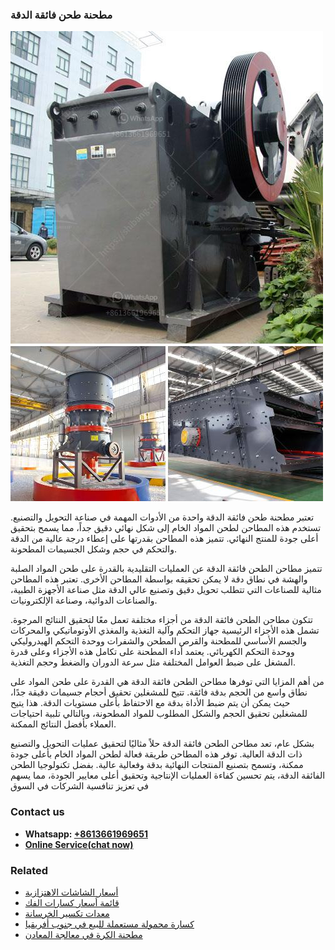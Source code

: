 <h3>مطحنة طحن فائقة الدقة</h3><img src='1701854122.jpg' alt=''><p>تعتبر مطحنة طحن فائقة الدقة واحدة من الأدوات المهمة في صناعة التحويل والتصنيع. تستخدم هذه المطاحن لطحن المواد الخام إلى شكل نهائي دقيق جداً، مما يسمح بتحقيق أعلى جودة للمنتج النهائي. تتميز هذه المطاحن بقدرتها على إعطاء درجة عالية من الدقة والتحكم في حجم وشكل الجسيمات المطحونة.</p><p>تتميز مطاحن الطحن فائقة الدقة عن العمليات التقليدية بالقدرة على طحن المواد الصلبة والهشة في نطاق دقة لا يمكن تحقيقه بواسطة المطاحن الأخرى. تعتبر هذه المطاحن مثالية للصناعات التي تتطلب تحويل دقيق وتصنيع عالي الدقة مثل صناعة الأجهزة الطبية، والصناعات الدوائية، وصناعة الإلكترونيات.</p><p>تتكون مطاحن الطحن فائقة الدقة من أجزاء مختلفة تعمل معًا لتحقيق النتائج المرجوة. تشمل هذه الأجزاء الرئيسية جهاز التحكم وآلية التغذية والمغذي الأوتوماتيكي والمحركات والجسم الأساسي للمطحنة والقرص المطحن والشفرات ووحدة التحكم الهيدروليكي ووحدة التحكم الكهربائي. يعتمد أداء المطحنة على تكامل هذه الأجزاء وعلى قدرة المشغل على ضبط العوامل المختلفة مثل سرعة الدوران والضغط وحجم التغذية.</p><p>من أهم المزايا التي توفرها مطاحن الطحن فائقة الدقة هي القدرة على طحن المواد على نطاق واسع من الحجم بدقة فائقة. تتيح للمشغلين تحقيق أحجام جسيمات دقيقة جدًا، حيث يمكن أن يتم ضبط الأداة بدقة مع الاحتفاظ بأعلى مستويات الدقة. هذا يتيح للمشغلين تحقيق الحجم والشكل المطلوب للمواد المطحونة، وبالتالي تلبية احتياجات العملاء بأفضل النتائج الممكنة.</p><p>بشكل عام، تعد مطاحن الطحن فائقة الدقة حلاً مثاليًا لتحقيق عمليات التحويل والتصنيع ذات الدقة العالية. توفر هذه المطاحن طريقة فعالة لطحن المواد الخام بأعلى جودة ممكنة، وتسمح بتصنيع المنتجات النهائية بدقة وفعالية عالية. بفضل تكنولوجيا الطحن الفائقة الدقة، يتم تحسين كفاءة العمليات الإنتاجية وتحقيق أعلى معايير الجودة، مما يسهم في تعزيز تنافسية الشركات في السوق</p><h3>Contact us</h3><ul><li><strong>Whatsapp:&nbsp;<a href="https://wa.me/8613661969651">+8613661969651</a></strong></li><li><a href="https://swt.shibang-china.com/?git&amp;zhl&amp;مطحنة طحن فائقة الدقة"><strong>Online Service(chat now)</strong></a></li></ul><h3>Related</h3><ul><li><a href='أسعار الشاشات الاهتزازية.md'>أسعار الشاشات الاهتزازية</a></li><li><a href='قائمة أسعار كسارات الفك.md'>قائمة أسعار كسارات الفك</a></li><li><a href='معدات تكسير الخرسانة.md'>معدات تكسير الخرسانة</a></li><li><a href='كسارة محمولة مستعملة للبيع في جنوب أفريقيا.md'>كسارة محمولة مستعملة للبيع في جنوب أفريقيا</a></li><li><a href='مطحنة الكرة في معالجة المعادن.md'>مطحنة الكرة في معالجة المعادن</a></li></ul>